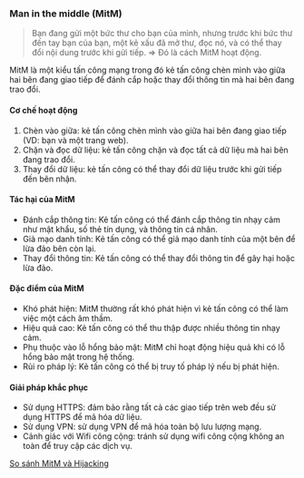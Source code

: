 ### Man in the middle (MitM)
> Bạn đang gửi một bức thư cho bạn của mình, nhưng trước khi bức thư đến tay bạn của bạn, một kẻ xấu đã mở thư, đọc nó, và có thể thay đổi nội dung trước khi gửi tiếp.
> => Đó là cách MitM hoạt động.

MitM là một kiểu tấn công mạng trong đó kẻ tấn công chèn mình vào giữa hai bên đang giao tiếp để đánh cắp hoặc thay đổi thông tin mà hai bên đang trao đổi.

#### Cơ chế hoạt động
1. Chèn vào giữa: kẻ tấn công chèn mình vào giữa hai bên đang giao tiếp (VD: bạn và một trang web).
2. Chặn và đọc dữ liệu: kẻ tấn công chặn và đọc tất cả dữ liệu mà hai bên đang trao đổi.
3. Thay đổi dữ liệu: kẻ tấn công có thể thay đổi dữ liệu trước khi gửi tiếp đến bên nhận.

#### Tác hại của MitM

- Đánh cắp thông tin: Kẻ tấn công có thể đánh cắp thông tin nhạy cảm như mật khẩu, số thẻ tín dụng, và thông tin cá nhân.
- Giả mạo danh tính: Kẻ tấn công có thể giả mạo danh tính của một bên để lừa đảo bên còn lại.
- Thay đổi thông tin: Kẻ tấn công có thể thay đổi thông tin để gây hại hoặc lừa đảo.

#### Đặc điểm của MitM

- Khó phát hiện: MitM thường rất khó phát hiện vì kẻ tấn công có thể làm việc một cách âm thầm.
- Hiệu quả cao: Kẻ tấn công có thể thu thập được nhiều thông tin nhạy cảm.
- Phụ thuộc vào lỗ hổng bảo mật: MitM chỉ hoạt động hiệu quả khi có lỗ hổng bảo mật trong hệ thống.
- Rủi ro pháp lý: Kẻ tấn công có thể bị truy tố pháp lý nếu bị phát hiện.

#### Giải pháp khắc phục

- Sử dụng HTTPS: đảm bảo rằng tất cả các giao tiếp trên web đều sử dụng HTTPS để mã hóa dữ liệu.
- Sử dụng VPN: sử dụng VPN để mã hóa toàn bộ lưu lượng mạng.
- Cảnh giác với Wifi công cộng: tránh sử dụng wifi công cộng không an toàn để truy cập các dịch vụ.

[So sánh MitM và Hijacking](Hijacking.md#so%20sanh%20mitm%20va%20hijacking)




